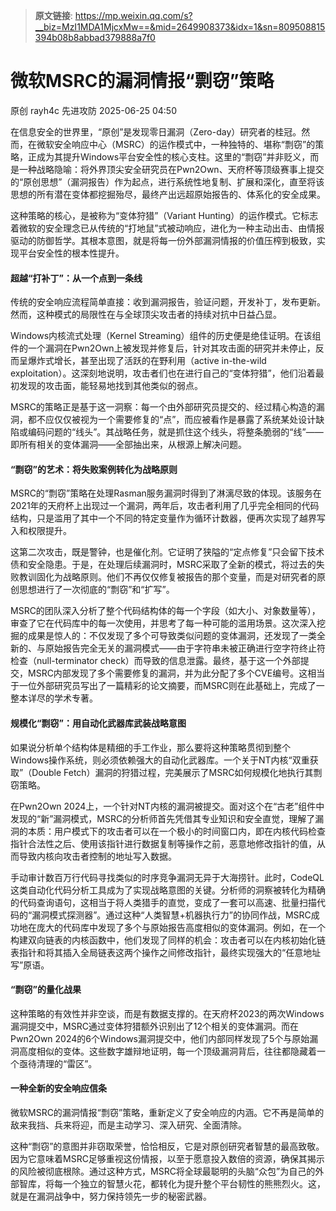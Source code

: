> **原文链接**: https://mp.weixin.qq.com/s?__biz=MzI1MDA1MjcxMw==&mid=2649908373&idx=1&sn=809508815394b08b8abbad379888a7f0

#  微软MSRC的漏洞情报“剽窃”策略  
原创 rayh4c  先进攻防   2025-06-25 04:50  
  
在信息安全的世界里，“原创”是发现零日漏洞（Zero-day）研究者的桂冠。然而，在微软安全响应中心（MSRC）的运作模式中，一种独特的、堪称“剽窃”的策略，正成为其提升Windows平台安全性的核心支柱。这里的“剽窃”并非贬义，而是一种战略隐喻：将外界顶尖安全研究员在Pwn2Own、天府杯等顶级赛事上提交的“原创思想”（漏洞报告）作为起点，进行系统性地复制、扩展和深化，直至将该思想的所有潜在变体都挖掘殆尽，最终产出远超原始报告的、体系化的安全成果。  
  
这种策略的核心，是被称为“变体狩猎”（Variant Hunting）的运作模式。它标志着微软的安全理念已从传统的“打地鼠”式被动响应，进化为一种主动出击、由情报驱动的防御哲学。其根本意图，就是将每一份外部漏洞情报的价值压榨到极致，实现平台安全性的根本性提升。  
#### 超越“打补丁”：从一个点到一条线  
  
传统的安全响应流程简单直接：收到漏洞报告，验证问题，开发补丁，发布更新。然而，这种模式的局限性在与全球顶尖攻击者的持续对抗中日益凸显。  
  
Windows内核流式处理（Kernel Streaming）组件的历史便是绝佳证明。在该组件的一个漏洞在Pwn2Own上被发现并修复后，针对其攻击面的研究并未停止，反而呈爆炸式增长，甚至出现了活跃的在野利用（active in-the-wild exploitation）。这深刻地说明，攻击者们也在进行自己的“变体狩猎”，他们沿着最初发现的攻击面，能轻易地找到其他类似的弱点。  
  
MSRC的策略正是基于这一洞察：每一个由外部研究员提交的、经过精心构造的漏洞，都不应仅仅被视为一个需要修复的“点”，而应被看作是暴露了系统某处设计缺陷或编码问题的“线头”。其战略任务，就是抓住这个线头，将整条脆弱的“线”——即所有相关的变体漏洞——全部抽出来，从根源上解决问题。  
#### “剽窃”的艺术：将失败案例转化为战略原则  
  
MSRC的“剽窃”策略在处理Rasman服务漏洞时得到了淋漓尽致的体现。该服务在2021年的天府杯上出现过一个漏洞，两年后，攻击者利用了几乎完全相同的代码结构，只是滥用了其中一个不同的特定变量作为循环计数器，便再次实现了越界写入和权限提升。  
  
这第二次攻击，既是警钟，也是催化剂。它证明了狭隘的“定点修复”只会留下技术债和安全隐患。于是，在处理后续漏洞时，MSRC采取了全新的模式，将过去的失败教训固化为战略原则。他们不再仅仅修复被报告的那个变量，而是对研究者的原创思想进行了一次彻底的“剽窃”和“扩写”。  
  
MSRC的团队深入分析了整个代码结构体的每一个字段（如大小、对象数量等），审查了它在代码库中的每一次使用，并思考了每一种可能的滥用场景。这次深入挖掘的成果是惊人的：不仅发现了多个可导致类似问题的变体漏洞，还发现了一类全新的、与原始报告完全无关的漏洞模式——由于字符串未被正确进行空字符终止符检查（null-terminator check）而导致的信息泄露。最终，基于这一个外部提交，MSRC内部发现了多个需要修复的漏洞，并为此分配了多个CVE编号。这相当于一位外部研究员写出了一篇精彩的论文摘要，而MSRC则在此基础上，完成了一整本详尽的学术专著。  
#### 规模化“剽窃”：用自动化武器库武装战略意图  
  
如果说分析单个结构体是精细的手工作业，那么要将这种策略贯彻到整个Windows操作系统，则必须依赖强大的自动化武器库。一个关于NT内核“双重获取”（Double Fetch）漏洞的狩猎过程，完美展示了MSRC如何规模化地执行其剽窃策略。  
  
在Pwn2Own 2024上，一个针对NT内核的漏洞被提交。面对这个在“古老”组件中发现的“新”漏洞模式，MSRC的分析师首先凭借其专业知识和安全直觉，理解了漏洞的本质：用户模式下的攻击者可以在一个极小的时间窗口内，即在内核代码检查指针合法性之后、使用该指针进行数据复制等操作之前，恶意地修改指针的值，从而导致内核向攻击者控制的地址写入数据。  
  
手动审计数百万行代码寻找类似的时序竞争漏洞无异于大海捞针。此时，CodeQL这类自动化代码分析工具成为了实现战略意图的关键。分析师的洞察被转化为精确的代码查询语句，这相当于将人类猎手的直觉，变成了一套可以高速、批量扫描代码的“漏洞模式探测器”。通过这种“人类智慧+机器执行力”的协同作战，MSRC成功地在庞大的代码库中发现了多个与原始报告高度相似的变体漏洞。例如，在一个构建双向链表的内核函数中，他们发现了同样的机会：攻击者可以在内核初始化链表指针和将其插入全局链表这两个操作之间修改指针，最终实现强大的“任意地址写”原语。  
#### “剽窃”的量化战果  
  
这种策略的有效性并非空谈，而是有数据支撑的。在天府杯2023的两次Windows漏洞提交中，MSRC通过变体狩猎额外识别出了12个相关的变体漏洞。而在Pwn2Own 2024的6个Windows漏洞提交中，他们内部同样发现了5个与原始漏洞高度相似的变体。这些数字雄辩地证明，每一个顶级漏洞背后，往往都隐藏着一个亟待清理的“雷区”。  
#### 一种全新的安全响应信条  
  
微软MSRC的漏洞情报“剽窃”策略，重新定义了安全响应的内涵。它不再是简单的敌来我挡、兵来将迎，而是主动学习、深入研究、全面清除。  
  
这种“剽窃”的意图并非窃取荣誉，恰恰相反，它是对原创研究者智慧的最高致敬。因为它意味着MSRC足够重视这份情报，以至于愿意投入数倍的资源，确保其揭示的风险被彻底根除。通过这种方式，MSRC将全球最聪明的头脑“众包”为自己的外部智库，将每一个独立的智慧火花，都转化为提升整个平台韧性的熊熊烈火。这，就是在漏洞战争中，努力保持领先一步的秘密武器。  
  
  
